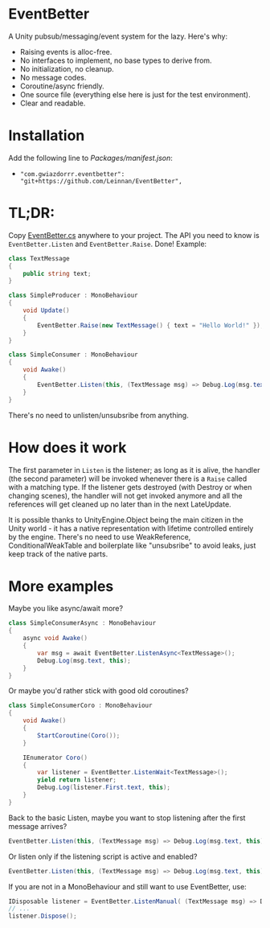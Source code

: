 # EventBetter
A Unity pubsub/messaging/event system for the lazy. Here's why: 
- Raising events is alloc-free.
- No interfaces to implement, no base types to derive from.
- No initialization, no cleanup.
- No message codes.
- Coroutine/async friendly.
- One source file (everything else here is just for the test environment).
- Clear and readable.

# Installation

Add the following line to *Packages/manifest.json*:
  - `"com.gwiazdorrr.eventbetter": "git+https://github.com/Leinnan/EventBetter",`


# TL;DR:
Copy [EventBetter.cs](Assets/Plugins/EventBetter/EventBetter.cs) anywhere to your project. The API you need to know is `EventBetter.Listen` and `EventBetter.Raise`. Done! Example:

```cs
class TextMessage
{
    public string text;
}

class SimpleProducer : MonoBehaviour
{
    void Update()
    {
        EventBetter.Raise(new TextMessage() { text = "Hello World!" });
    }
}

class SimpleConsumer : MonoBehaviour
{
    void Awake()
    {
        EventBetter.Listen(this, (TextMessage msg) => Debug.Log(msg.text, this));
    }
}
```

There's no need to unlisten/unsubsribe from anything.

# How does it work

The first parameter in `Listen` is the listener; as long as it is alive, the handler (the second parameter) will be invoked whenever there is a `Raise` called with a matching type. If the listener gets destroyed (with Destroy or when changing scenes), the handler will not get invoked anymore and all the references will get cleaned up no later than in the next LateUpdate.

It is possible thanks to UnityEngine.Object being the main citizen in the Unity world - it has a native representation with lifetime controlled entirely by the engine. There's no need to use WeakReference, ConditionalWeakTable and boilerplate like "unsubsribe" to avoid leaks, just keep track of the native parts.

# More examples

Maybe you like async/await more?

```cs
class SimpleConsumerAsync : MonoBehaviour
{
    async void Awake()
    {
        var msg = await EventBetter.ListenAsync<TextMessage>();
        Debug.Log(msg.text, this);
    }
}
```

Or maybe you'd rather stick with good old coroutines?
```cs
class SimpleConsumerCoro : MonoBehaviour
{
    void Awake()
    {
        StartCoroutine(Coro());
    }

    IEnumerator Coro()
    {
        var listener = EventBetter.ListenWait<TextMessage>();
        yield return listener;
        Debug.Log(listener.First.text, this);
    }
}
```

Back to the basic Listen, maybe you want to stop listening after the first message arrives?
```cs
EventBetter.Listen(this, (TextMessage msg) => Debug.Log(msg.text, this), once: true);
```

Or listen only if the listening script is active and enabled?
```cs
EventBetter.Listen(this, (TextMessage msg) => Debug.Log(msg.text, this), exculdeInactive: true);
```

If you are not in a MonoBehaviour and still want to use EventBetter, use:
```cs
IDisposable listener = EventBetter.ListenManual( (TextMessage msg) => Debug.Log(msg.text, this) );
// ...
listener.Dispose();
``` 
